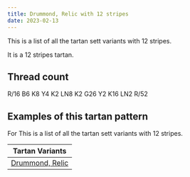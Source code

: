```yaml
---
title: Drummond, Relic with 12 stripes
date: 2023-02-13
---
```

This is a list of all the tartan sett variants with 12 stripes.

It is a 12 stripes tartan.


## Thread count
R/16 B6 K8 Y4 K2 LN8 K2 G26 Y2 K16 LN2 R/52

## Examples of this tartan pattern
For This is a list of all the tartan sett variants with 12 stripes.

| Tartan Variants |
|---------------|
| [Drummond, Relic](/variants/r/16/b6/k8/y4/k2/ln8/k2/g26/y2/k16/ln2/r/52-b5480b0-g008000-k000000-lne0e0e0-rc00000-yf0c000/)||
